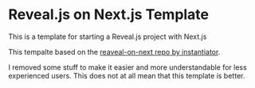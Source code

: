 # Reveal.js on Next.js Template

This is a template for starting a Reveal.js project with Next.js

This tempalte based on the [reaveal-on-next repo by instantiator](https://github.com/instantiator/reveal-on-next).

I removed some stuff to make it easier and more understandable for less experienced users. This does not at all mean that this template is better.
